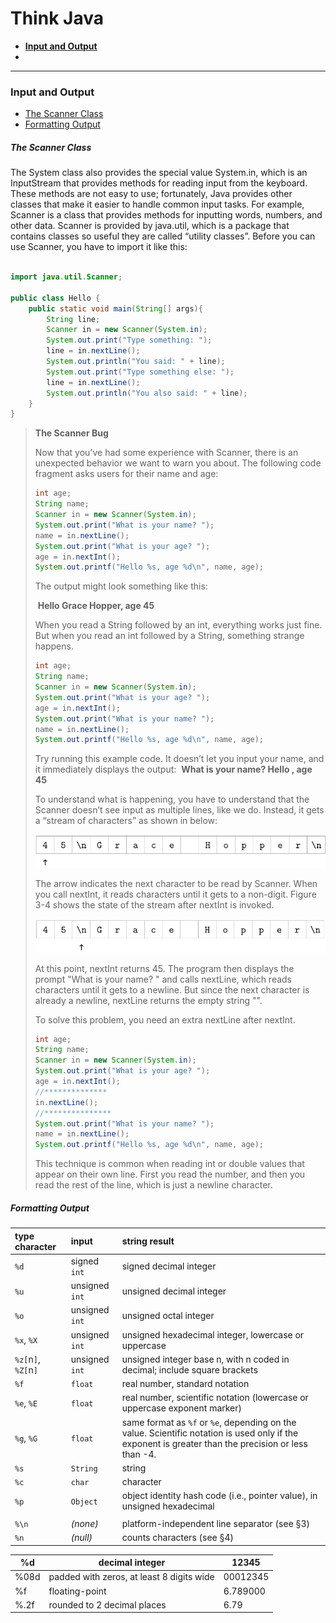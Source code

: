 # Think Java

- **[Input and Output](#input-and-output)**
- ​



------

### Input and Output

- [The Scanner Class](#the-scanner-class)
- [Formatting Output](#formatting-output)



##### The Scanner Class

The System class also provides the special value System.in, which is an InputStream
that provides methods for reading input from the keyboard. These methods are not
easy to use; fortunately, Java provides other classes that make it easier to handle common
input tasks.
For example, Scanner is a class that provides methods for inputting words, numbers,
and other data. Scanner is provided by java.util, which is a package that contains
classes so useful they are called “utility classes”. Before you can use Scanner, you have
to import it like this:

```java

import java.util.Scanner;

public class Hello {
    public static void main(String[] args){
        String line;
        Scanner in = new Scanner(System.in);
        System.out.print("Type something: ");
        line = in.nextLine();
        System.out.println("You said: " + line);
        System.out.print("Type something else: ");
        line = in.nextLine();
        System.out.println("You also said: " + line);
    }
}

```

> **The Scanner Bug**
>
> Now that you’ve had some experience with Scanner, there is an unexpected behavior
> we want to warn you about. The following code fragment asks users for their name
> and age:
>
> ```Java
> int age;
> String name;
> Scanner in = new Scanner(System.in);
> System.out.print("What is your name? ");
> name = in.nextLine();
> System.out.print("What is your age? ");
> age = in.nextInt();
> System.out.printf("Hello %s, age %d\n", name, age);
> ```
>
> The output might look something like this:
>
> ​	**Hello Grace Hopper, age 45**
>
> When you read a String followed by an int, everything works just fine. But when
> you read an int followed by a String, something strange happens.
>
> ```java
> int age;
> String name;
> Scanner in = new Scanner(System.in);
> System.out.print("What is your age? ");
> age = in.nextInt();
> System.out.print("What is your name? ");
> name = in.nextLine();
> System.out.printf("Hello %s, age %d\n", name, age);
> ```
>
> Try running this example code. It doesn’t let you input your name, and it immediately
> displays the output:
> ​	**What is your name? Hello , age 45**
>
> To understand what is happening, you have to understand that the Scanner doesn’t
> see input as multiple lines, like we do. Instead, it gets a “stream of characters” as
> shown in below:
>
> ![nextint](images/scanner_bug_int.jpg)
>
> The arrow indicates the next character to be read by Scanner. When you call
> nextInt, it reads characters until it gets to a non-digit. Figure 3-4 shows the state of
> the stream after nextInt is invoked.
>
> ![nextLine](images/scanner_bug_string.jpg)
>
> At this point, nextInt returns 45. The program then displays the prompt "What is
> your name? " and calls nextLine, which reads characters until it gets to a newline.
> But since the next character is already a newline, nextLine returns the empty string
> "".
>
> To solve this problem, you need an extra nextLine after nextInt.
>
> ```java
> int age;
> String name;
> Scanner in = new Scanner(System.in);
> System.out.print("What is your age? ");
> age = in.nextInt();
> //**************
> in.nextLine();
> //***************
> System.out.print("What is your name? ");
> name = in.nextLine();
> System.out.printf("Hello %s, age %d\n", name, age);
> ```
>
> This technique is common when reading int or double values that appear on their
> own line. First you read the number, and then you read the rest of the line, which is
> just a newline character.





##### Formatting Output

| type character       | input          | string result                            |
| :------------------- | :------------- | :--------------------------------------- |
| `%d`                 | signed `int`   | signed decimal integer                   |
| `%u`                 | unsigned `int` | unsigned decimal integer                 |
| `%o`                 | unsigned `int` | unsigned octal integer                   |
| `%x`, `%X`           | unsigned `int` | unsigned hexadecimal integer, lowercase or uppercase |
| `%z[`n`]`, `%Z[`n`]` | unsigned `int` | unsigned integer base n, with n coded in decimal; include square brackets |
| `%f`                 | `float`        | real number, standard notation           |
| `%e`, `%E`           | `float`        | real number, scientific notation (lowercase or uppercase exponent marker) |
| `%g`, `%G`           | `float`        | same format as `%f` or `%e`, depending on the value. Scientific notation is used only if the exponent is greater than the precision or less than -4. |
| `%s`                 | `String`       | string                                   |
| `%c`                 | `char`         | character                                |
| `%p`                 | `Object`       | object identity hash code (i.e., pointer value), in unsigned hexadecimal |
|                      |                |                                          |
| `%\n`                | *(none)*       | platform-independent line separator (see §3) |
| `%n`                 | *(null)*       | counts characters (see §4)               |

| %d   | decimal integer                          | 12345    |
| ---- | ---------------------------------------- | -------- |
| %08d | padded with zeros, at least 8 digits wide | 00012345 |
| %f   | floating-point                           | 6.789000 |
| %.2f | rounded to 2 decimal places              | 6.79     |

